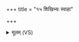 +++
title = "१५ शिखिभ्यः स्वाहा"

+++
<details><summary>मूलम् (VS)</summary>

शि॒खिभ्यः॒ स्वाहा॑ ॥
</details>